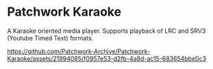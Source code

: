 # Patchwork Karaoke
A Karaoke oriented media player. Supports playback of LRC and SRV3 (Youtube Timed Text) formats.

https://github.com/Patchwork-Archive/Patchwork-Karaoke/assets/21994085/f0957e53-d2fb-4a8d-ac15-683654bbe0c3

